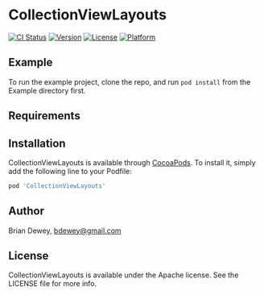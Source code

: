 # CollectionViewLayouts

[![CI Status](https://img.shields.io/travis/bdewey@gmail.com/CollectionViewLayouts.svg?style=flat)](https://travis-ci.org/bdewey@gmail.com/CollectionViewLayouts)
[![Version](https://img.shields.io/cocoapods/v/CollectionViewLayouts.svg?style=flat)](https://cocoapods.org/pods/CollectionViewLayouts)
[![License](https://img.shields.io/cocoapods/l/CollectionViewLayouts.svg?style=flat)](https://cocoapods.org/pods/CollectionViewLayouts)
[![Platform](https://img.shields.io/cocoapods/p/CollectionViewLayouts.svg?style=flat)](https://cocoapods.org/pods/CollectionViewLayouts)

## Example

To run the example project, clone the repo, and run `pod install` from the Example directory first.

## Requirements

## Installation

CollectionViewLayouts is available through [CocoaPods](https://cocoapods.org). To install
it, simply add the following line to your Podfile:

```ruby
pod 'CollectionViewLayouts'
```

## Author

Brian Dewey, bdewey@gmail.com

## License

CollectionViewLayouts is available under the Apache license. See the LICENSE file for more info.

